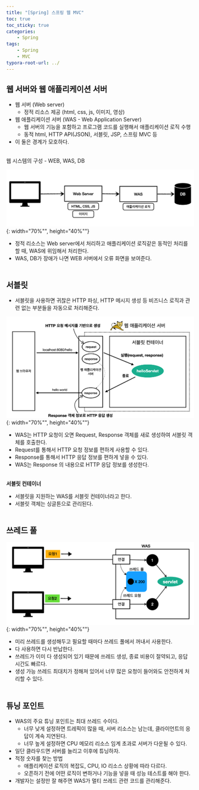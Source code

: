 ```yaml
---
title: "[Spring] 스프링 웹 MVC"
toc: true
toc_sticky: true
categories: 
    - Spring
tags:
    - Spring
    - MVC
typora-root-url: ../
---
```


## **웹 서버와 웹 애플리케이션 서버** <br>
* 웹 서버 (Web server)
    * 정적 리소스 제공 (html, css, js, 이미지, 영상)
* 웹 애플리케이션 서버 (WAS - Web Application Server)
    * 웹 서버의 기능을 포함하고 프로그램 코드를 실행해서 애플리케이션 로직 수행
    * 동적 html, HTTP API(JSON), 서블릿, JSP, 스프링 MVC 등
* 이 둘은 경계가 모호하다. <br><br>

웹 시스템의 구성 - WEB, WAS, DB <br>

![img1](/assets/images/9_1.png){: width="70%"", height="40%""} <br>

* 정적 리소스는 Web server에서 처리하고 애플리케이션 로직같은 동적인 처리를 할 때, WAS에 위임해서 처리한다.
* WAS, DB가 장애가 나면 WEB 서버에서 오류 화면을 보여준다. <br><br>


## **서블릿** <br>
* 서블릿을 사용하면 귀찮은 HTTP 파싱, HTTP 메시지 생성 등 비즈니스 로직과 관련 없는 부분들을 자동으로 처리해준다. <br>

![img2](/assets/images/9_2.png){: width="70%"", height="40%""} <br>

* WAS는 HTTP 요청이 오면 Request, Response 객체를 새로 생성하여 서블릿 객체를 호출한다.
* Request를 통해서 HTTP 요청 정보를 편하게 사용할 수 있다.
* Response를 통해서 HTTP 응답 정보를 편하게 넣을 수 있다.
* WAS는 Response 의 내용으로 HTTP 응답 정보를 생성한다. <br><br>

**서블릿 컨테이너** <br>
* 서블릿을 지원하는 WAS를 서블릿 컨테이너라고 한다.
* 서블릿 객체는 싱글톤으로 관리된다. <br><br>

## **쓰레드 풀** <br>

![img3](/assets/images/9_3.png){: width="70%"", height="40%""} <br>

* 미리 쓰레드를 생성해두고 필요할 때마다 쓰레드 풀에서 꺼내서 사용한다.
* 다 사용하면 다시 반납한다.
* 쓰레드가 이미 다 생성되어 있기 때문에 쓰레드 생성, 종료 비용이 절약되고, 응답 시간도 빠르다.
* 생성 가능 쓰레드 최대치가 정해져 있어서 너무 많은 요청이 들어와도 안전하게 처리할 수 있다. <br><br>

## **튜닝 포인트** 
* WAS의 주요 튜닝 포인트는 최대 쓰레드 수이다.
    * 너무 낮게 설정하면 트레픽이 많을 때, 서버 리소스는 남는데, 클라이언트의 응답이 계속 지연된다.
    * 너무 높게 설정하면 CPU 메모리 리소스 임계 초과로 서버가 다운될 수 있다.
* 일단 클라우드면 서버를 늘리고 이후에 튜닝하자.
* 적정 숫자를 찾는 방법
    * 애플리케이션 로직의 복잡도, CPU, IO 리소스 상황에 따라 다르다.
    * 오픈하기 전에 어떤 로직이 변하거나 기능을 넣을 때 성능 테스트를 해야 한다.
* 개발자는 설정만 잘 해주면 WAS가 멀티 쓰레드 관련 코드를 관리해준다.


